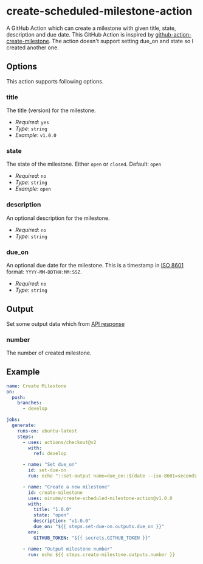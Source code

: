 # create-scheduled-milestone-action

A GitHub Action which can create a milestone with given title, state, description and due date. This GitHub Action is inspired by [github-action-create-milestone](https://github.com/marketplace/actions/create-milestone). The action doesn't support setting due_on and state so I created another one.

## Options

This action supports following options.

### title

The title (version) for the milestone.

- *Required*: `yes`
- *Type*: `string`
- *Example*: `v1.0.0`

### state

The state of the milestone. Either `open` or `closed`. Default: `open`

- *Required*: `no`
- *Type*: `string`
- *Example*: `open`

### description

An optional description for the milestone.

- *Required*: `no`
- *Type*: `string`

### due_on

An optional due date for the milestone. This is a timestamp in [ISO 8601](https://en.wikipedia.org/wiki/ISO_8601) format: `YYYY-MM-DDTHH:MM:SSZ`.

* *Required*: `no`
* *Type*: `string`

## Output

Set some output data which from [API response](https://developer.github.com/v3/issues/milestones/#response)

### number

The number of created milestone.

## Example

```yaml
name: Create Milestone
on:
  push:
    branches:
      - develop

jobs:
  generate:
    runs-on: ubuntu-latest
    steps:
      - uses: actions/checkout@v2
        with:
          ref: develop

      - name: "Set due_on"
        id: set-due-on
        run: echo "::set-output name=due_on::$(date --iso-8601=seconds -d '13 days')"

      - name: "Create a new milestone"
        id: create-milestone
        uses: oinume/create-scheduled-milestone-action@v1.0.0
        with:
          title: "1.0.0"
          state: "open"
          description: "v1.0.0"
          due_on: "${{ steps.set-due-on.outputs.due_on }}"
        env:
          GITHUB_TOKEN: "${{ secrets.GITHUB_TOKEN }}"

      - name: "Output milestone number"
        run: echo ${{ steps.create-milestone.outputs.number }}
```